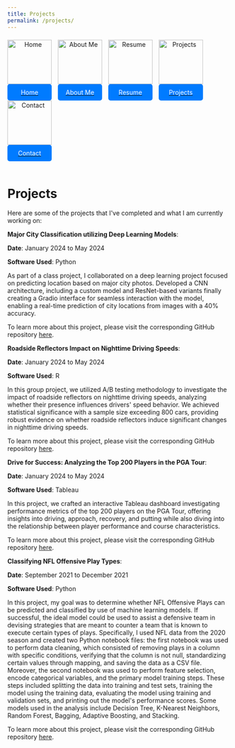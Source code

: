 ```yaml
---
title: Projects
permalink: /projects/
---
```


<div style="margin-top: 20px;">
    <a href="/" style="display: inline-block; text-align: center; margin-right: 10px;">
        <img src="/assets/img/home.png" alt="Home" style="width: 100px; height: 100px;"><br>
        <span style="display: block; background-color: #007bff; color: white; padding: 10px; border-radius: 5px;">Home</span>
    </a>
    <a href="/about" style="display: inline-block; text-align: center; margin-right: 10px;">
        <img src="/assets/img/about_me.png" alt="About Me" style="width: 100px; height: 100px;"><br>
        <span style="display: block; background-color: #007bff; color: white; padding: 10px; border-radius: 5px;">About Me</span>
    </a>
    <a href="/resume" style="display: inline-block; text-align: center; margin-right: 10px;">
        <img src="/assets/img/resume.png" alt="Resume" style="width: 100px; height: 100px;"><br>
        <span style="display: block; background-color: #007bff; color: white; padding: 10px; border-radius: 5px;">Resume</span>
    </a>
    <a href="/projects" style="display: inline-block; text-align: center; margin-right: 10px;">
        <img src="/assets/img/projects.png" alt="Projects" style="width: 100px; height: 100px;"><br>
        <span style="display: block; background-color: #007bff; color: white; padding: 10px; border-radius: 5px;">Projects</span>
    </a>
    <a href="/contact" style="display: inline-block; text-align: center; margin-right: 10px;">
        <img src="/assets/img/contact.png" alt="Contact" style="width: 100px; height: 100px;"><br>
        <span style="display: block; background-color: #007bff; color: white; padding: 10px; border-radius: 5px;">Contact</span>
    </a>
</div>

<br>

# Projects

Here are some of the projects that I've completed and what I am currently working on:

**Major City Classification utilizing Deep Learning Models**:

**Date**: January 2024 to May 2024

**Software Used**: Python

As part of a class project, I collaborated on a deep learning project focused on predicting location based on major city photos. Developed a CNN architecture, including a custom model and ResNet-based variants finally creating a Gradio interface for seamless interaction with the model, enabling a real-time prediction of city locations from images with a 40% accuracy.

To learn more about this project, please visit the corresponding GitHub repository [here](https://github.com/rovmenon/major-city-classification.git).

**Roadside Reflectors Impact on Nighttime Driving Speeds**:

**Date**:  January 2024 to May 2024

**Software Used**: R

In this group project, we utilized A/B testing methodology to investigate the impact of roadside reflectors on nighttime driving speeds, analyzing whether their presence influences drivers' speed behavior. We achieved statistical significance with a sample size exceeding 800 cars, providing robust evidence on whether roadside reflectors induce significant changes in nighttime driving speeds.

To learn more about this project, please visit the corresponding GitHub repository [here](https://github.com/rovmenon/roadside-reflectors.git).

**Drive for Success: Analyzing the Top 200 Players in the PGA Tour**:

**Date**: January 2024 to May 2024

**Software Used**: Tableau

In this project, we crafted an interactive Tableau dashboard investigating performance metrics of the top 200 players on the PGA Tour, offering insights into driving, approach, recovery, and putting while also diving into the relationship between player performance and course characteristics.


To learn more about this project, please visit the corresponding GitHub repository [here](https://github.com/rovmenon/pga-tour-analysis.git).


**Classifying NFL Offensive Play Types**:

**Date**: September 2021 to December 2021

**Software Used**: Python

In this project, my goal was to determine whether NFL Offensive Plays can be predicted and classified by use of machine learning models. If successful, the ideal model could be used to assist a defensive team in devising strategies that are meant to counter a team that is known to execute certain types of plays. Specifically, I used NFL data from the 2020 season and created two Python notebook files: the first notebook was used to perform data cleaning, which consisted of removing plays in a column with specific conditions, verifying that the column is not null, standardizing certain values through mapping, and saving the data as a CSV file. Moreover, the second notebook was used to perform feature selection, encode categorical variables, and the primary model training steps. These steps included splitting the data into training and test sets, training the model using the training data, evaluating the model using training and validation sets, and printing out the model's performance scores. Some models used in the analysis include Decision Tree, K-Nearest Neighbors, Random Forest, Bagging, Adaptive Boosting, and Stacking.

To learn more about this project, please visit the corresponding GitHub repository [here]().
